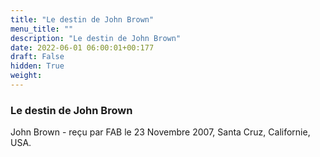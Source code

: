 ```yaml
---
title: "Le destin de John Brown"
menu_title: ""
description: "Le destin de John Brown"
date: 2022-06-01 06:00:01+00:177
draft: False
hidden: True
weight:
---
```

### Le destin de John Brown

John Brown - reçu par FAB le 23 Novembre 2007, Santa Cruz, Californie, USA.



